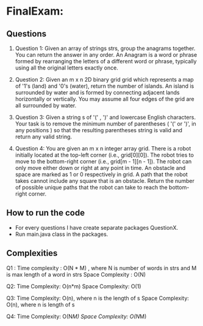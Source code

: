 # FinalExam: 

## Questions

1. Question 1: Given an array of strings strs, group the anagrams together. You can return the answer in any order.
              An Anagram is a word or phrase formed by rearranging the letters of a different word or phrase, typically
              using all the original letters exactly once.

2. Question 2: Given an m x n 2D binary grid grid which represents a map of '1's (land) and '0's (water), return the number of islands.
            An island is surrounded by water and is formed by connecting adjacent lands horizontally or vertically. You may assume all four edges of the grid are all surrounded by water.

3. Question 3: Given a string s of '(' , ')' and lowercase English characters.
            Your task is to remove the minimum number of parentheses ( '(' or ')', in any positions ) so that the resulting parentheses string is valid and return any valid string.


4. Question 4: You are given an m x n integer array grid. There is a robot initially located at the top-left corner (i.e., grid[0][0]). The robot tries to move to the bottom-right corner (i.e., grid[m - 1][n - 1]). 
            The robot can only move either down or  right at any point in time. An obstacle and space are marked as 1 or 0 respectively in grid. A path that the robot takes cannot include any square that is an obstacle.
            Return the number of possible unique paths that the robot can take to reach the bottom-right corner.



## How to run the code

- For every questions I have create separate packages QuestionX.
- Run main.java class in the packages.

## Complexities

Q1 :
Time complexity : O(N * M) , where N is number of words in strs and M is max length of a word in strs
Space Complexity : O(N)

Q2:
Time Complexity:  O(n*m)
Space Complexity: O(1)

Q3:
Time Complexity: O(n), where n is the length of s
Space Complexity: O(n), where n is length of s

Q4:
Time Complexity: O(N*M)
Space Complexity: O(N*M)


